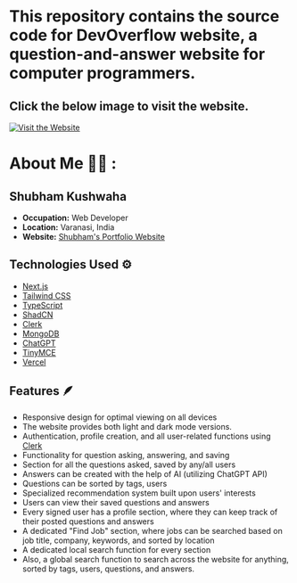 # This repository contains the source code for DevOverflow website, a question-and-answer website for computer programmers.

## Click the below image to visit the website.

<a href="https://1drv.ms/v/s!AicjmX6oFuiTgTL7KZFdRl1SfeRd?e=mSGWs2" target="_blank" rel="noopener noreferrer">
    <img src="https://i.postimg.cc/Twd8W337/Screenshot-135.png" alt="Visit the Website" />
</a>



<h1>About Me 🤵🏻 :</h1>

## Shubham Kushwaha
- **Occupation:** Web Developer
- **Location:** Varanasi, India
- **Website:** [Shubham's Portfolio Website](https://dev-shubham-one.vercel.app)

## Technologies Used ⚙️
- [Next.js](https://nextjs.org/)
- [Tailwind CSS](https://tailwindcss.com/)
- [TypeScript](https://www.typescriptlang.org/)
- [ShadCN](https://ui.shadcn.com/)
- [Clerk](https://clerk.dev/)
- [MongoDB](https://www.mongodb.com/)
- [ChatGPT](https://chat.openai.com/)
- [TinyMCE](https://www.tiny.cloud/)
- [Vercel](https://vercel.com/)

## Features 🪶

- Responsive design for optimal viewing on all devices
- The website provides both light and dark mode versions.
- Authentication, profile creation, and all user-related functions using [Clerk](https://clerk.dev/)
- Functionality for question asking, answering, and saving
- Section for all the questions asked, saved by any/all users
- Answers can be created with the help of AI (utilizing ChatGPT API)
- Questions can be sorted by tags, users
- Specialized recommendation system built upon users' interests
- Users can view their saved questions and answers
- Every signed user has a profile section, where they can keep track of their posted questions and answers
- A dedicated "Find Job" section, where jobs can be searched based on job title, company, keywords, and sorted by location
- A dedicated local search function for every section
- Also, a global search function to search across the website for anything, sorted by tags, users, questions, and answers.
